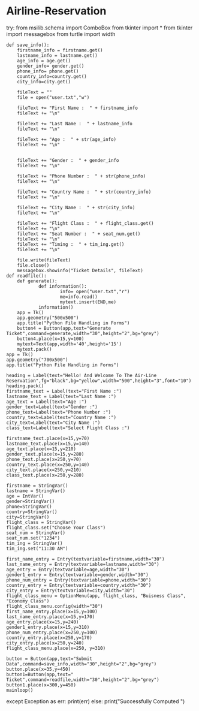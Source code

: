 # Airline-Reservation
try:
    from msilib.schema import ComboBox
    from tkinter import *
    from tkinter import messagebox
    from turtle import width

    def save_info():
        firstname_info = firstname.get()
        lastname_info = lastname.get()
        age_info = age.get()
        gender_info= gender.get()
        phone_info= phone.get()
        country_info=country.get()
        city_info=city.get()

        fileText = ""
        file = open("user.txt","w")
    
        fileText += "First Name :  " + firstname_info
        fileText += "\n"
    
        fileText += "Last Name :  " + lastname_info
        fileText += "\n"
    
        fileText += "Age :  " + str(age_info)
        fileText += "\n"
   
    
        fileText += "Gender :  " + gender_info
        fileText += "\n"
    
        fileText += "Phone Number :  " + str(phone_info)
        fileText += "\n"

        fileText += "Country Name :  " + str(country_info)
        fileText += "\n"

        fileText += "City Name :  " + str(city_info)
        fileText += "\n"

        fileText += "Flight Class :  " + flight_class.get()
        fileText += "\n"  
        fileText += "Seat Number :  " + seat_num.get()
        fileText += "\n"
        fileText += "Timing :  " + tim_ing.get()
        fileText += "\n"

        file.write(fileText)
        file.close()
        messagebox.showinfo("Ticket Details", fileText)
    def readfile():
        def generate():
                def information():
                        info= open("user.txt","r")
                        me=info.read()
                        mytext.insert(END,me)
                information()
        app = Tk()
        app.geometry("500x500")
        app.title("Python File Handling in Forms")
        button4 = Button(app,text="Generate Ticket",command=generate,width="30",height="2",bg="grey")
        button4.place(x=15,y=100)
        mytext=Text(app,width='40',height='15')
        mytext.pack()
    app = Tk()
    app.geometry("700x500")
    app.title("Python File Handling in Forms")

    heading = Label(text="Hello! And Welcome To The Air-Line Reservation",fg="black",bg="yellow",width="500",height="3",font="10")
    heading.pack()
    firstname_text = Label(text="First Name :")
    lastname_text = Label(text="Last Name :")
    age_text = Label(text="Age :")
    gender_text=Label(text="Gender :")
    phone_text=Label(text="Phone Number :")
    country_text=Label(text="Country Name :")
    city_text=Label(text="City Name :")
    class_text=Label(text="Select Flight Class :")

    firstname_text.place(x=15,y=70)
    lastname_text.place(x=15,y=140)
    age_text.place(x=15,y=210)
    gender_text.place(x=15,y=280)
    phone_text.place(x=250,y=70)
    country_text.place(x=250,y=140)
    city_text.place(x=250,y=210)
    class_text.place(x=250,y=280)

    firstname = StringVar()
    lastname = StringVar()
    age = IntVar()
    gender=StringVar()
    phone=StringVar()
    country=StringVar()
    city=StringVar()
    flight_class = StringVar()
    flight_class.set("Choose Your Class")
    seat_num = StringVar()
    seat_num.set("1234")
    tim_ing = StringVar()
    tim_ing.set("11:30 AM")

    first_name_entry = Entry(textvariable=firstname,width="30")
    last_name_entry = Entry(textvariable=lastname,width="30")
    age_entry = Entry(textvariable=age,width="30")
    gender1_entry = Entry(textvariable=gender,width="30")
    phone_num_entry = Entry(textvariable=phone,width="30")
    country_entry = Entry(textvariable=country,width="30")
    city_entry = Entry(textvariable=city,width="30")
    flight_class_menu = OptionMenu(app, flight_class, "Buisness Class", "Economy Class")
    flight_class_menu.config(width="30")
    first_name_entry.place(x=15,y=100)
    last_name_entry.place(x=15,y=170)
    age_entry.place(x=15,y=240)
    gender1_entry.place(x=15,y=310)
    phone_num_entry.place(x=250,y=100)
    country_entry.place(x=250,y=170)
    city_entry.place(x=250,y=240)
    flight_class_menu.place(x=250, y=310)

    button = Button(app,text="Submit Data",command=save_info,width="30",height="2",bg="grey")
    button.place(x=35,y=450)
    button1=Button(app,text=" Ticket",command=readfile,width="30",height="2",bg="grey")
    button1.place(x=300,y=450)
    mainloop()




except Exception as err:
    print(err)
else:
    print("Successfully Computed ")


             

